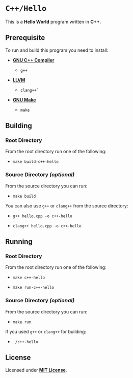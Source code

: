 # `C++/Hello`

This is a **Hello World** program written in **C++**.

## Prerequisite

To run and build this program you need to install:

* [**GNU C++ Compiler**](https://gcc.gnu.org)
  * `g++`

* [**LLVM**](https://releases.llvm.org/)
  * `clang++`'

* [**GNU Make**](https://www.gnu.org/software/make/)
  * `make`

## Building

### Root Directory

From the root directory run one of the following:

* ```
  make build-c++-hello
  ```

### Source Directory _(optional)_

From the source directory you can run:

* ```
  make build
  ```

You can also use `g++` or `clang++` from the source directory:

* ```
  g++ hello.cpp -o c++-hello
  ```
* ```
  clang++ hello.cpp -o c++-hello
  ```

## Running

### Root Directory

From the root directory run one of the following:

* ```
  make c++-hello
  ```
* ```
  make run-c++-hello
  ```

### Source Directory _(optional)_

From the source directory you can run:

* ```
  make run
  ```

If you used `g++` or `clang++` for building:

* ```
  ./c++-hello
  ```

## License

Licensed under [**MIT License**](https://github.com/altersabeh/codes/blob/main/LICENSE).
